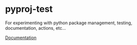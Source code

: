 # pyproj-test
For experimenting with python package management, testing, documentation, actions, etc...

[Documentation](https://robaire.github.io/pyproj-test/)